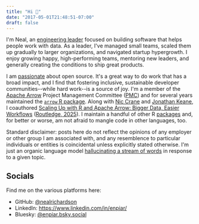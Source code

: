 ```yaml
---
title: "Hi 👋"
date: "2017-05-01T21:48:51-07:00"
draft: false
---
```


I'm Neal, an [engineering leader](../categories/management/) focused on building software that helps people work with data. As a leader, I've managed small teams, scaled them up gradually to larger organizations, and navigated startup hypergrowth. I enjoy growing happy, high-performing teams, mentoring new leaders, and generally creating the conditions to ship great products.

I am [passionate](../talks/) about open source. It's a great way to do work that has a broad impact, and I find that fostering inclusive, sustainable developer communities--while hard work--is a source of joy. I'm a member of the [Apache Arrow](https://arrow.apache.org/) Project Management Committee ([PMC](https://arrow.apache.org/committers/)) and for several years maintained the [`arrow` R package](https://arrow.apache.org/docs/r/). Along with [Nic Crane](https://niccrane.com/) and [Jonathan Keane](https://jonkeane.com/), I coauthored [Scaling Up with R and Apache Arrow: Bigger Data, Easier Workflows](https://arrowrbook.com/) ([Routledge, 2025](https://www.routledge.com/9781032660288)). I maintain a handful of other R [packages](../r/) and, for better or worse, am not afraid to mangle code in other languages, too.

Standard disclaimer: posts here do not reflect the opinions of any employer or other group I am associated with, and any resemblence to particular individuals or entities is coincidental unless explicitly stated otherwise. I'm just an organic language model [hallucinating a stream of words](../) in response to a given topic.

## Socials

Find me on the various platforms here:

* GitHub: [@nealrichardson](https://github.com/nealrichardson)
* LinkedIn: https://www.linkedin.com/in/enpiar/
* Bluesky: [@enpiar.bsky.social](https://bsky.app/profile/enpiar.bsky.social)
